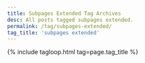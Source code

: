 ```yaml
---
title: Subpages Extended Tag Archives
desc: All posts tagged subpages extended.
permalink: /tag/subpages-extended/
tag_title: 'subpages extended'
---
```

{% include tagloop.html tag=page.tag_title %}